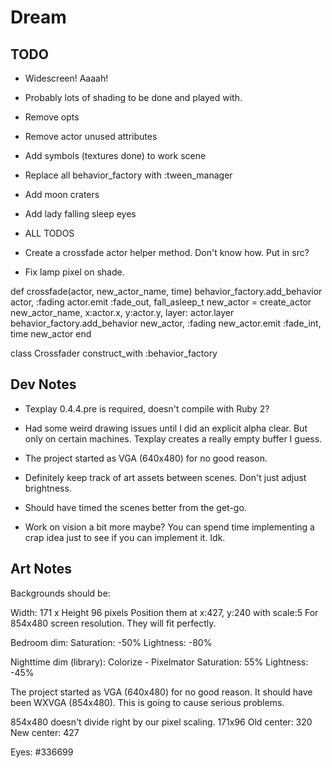 # Dream

## TODO

- Widescreen!  Aaaah!

- Probably lots of shading to be done and played with.

- Remove opts

- Remove actor unused attributes

- Add symbols (textures done) to work scene

- Replace all behavior_factory with :tween_manager

- Add moon craters

- Add lady falling sleep eyes

- ALL TODOS

- Create a crossfade actor helper method.  Don't know how.  Put in src?

- Fix lamp pixel on shade.

def crossfade(actor, new_actor_name, time)
  behavior_factory.add_behavior actor, :fading
  actor.emit :fade_out, fall_asleep_t
  new_actor = create_actor new_actor_name, x:actor.x, y:actor.y, layer: actor.layer
  behavior_factory.add_behavior new_actor, :fading
  new_actor.emit :fade_int, time
  new_actor
end

class Crossfader
  construct_with :behavior_factory




## Dev Notes
- Texplay 0.4.4.pre is required, doesn't compile with Ruby 2?

- Had some weird drawing issues until I did an explicit alpha clear.
But only on certain machines.  Texplay creates a really empty buffer I guess.

- The project started as VGA (640x480) for no good reason.

- Definitely keep track of art assets between scenes.  Don't just adjust brightness.

- Should have timed the scenes better from the get-go.

- Work on vision a bit more maybe?  You can spend time implementing a crap idea just to see if you can implement it.  Idk.


## Art Notes

Backgrounds should be:

Width: 171 x Height 96 pixels
Position them at x:427, y:240 with scale:5
For 854x480 screen resolution.  They will fit perfectly.

Bedroom dim:
Saturation: -50%
Lightness: -80%

Nighttime dim (library):
Colorize - Pixelmator
Saturation: 55%
Lightness: -45%


The project started as VGA (640x480) for no good reason.
It should have been WXVGA (854x480).  This is going to cause
serious problems.

854x480 doesn't divide right by our pixel scaling.  171x96
Old center: 320  New center: 427

Eyes: #336699

